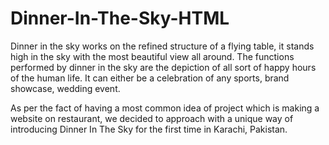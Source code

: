 # Dinner-In-The-Sky-HTML

Dinner in the sky works on the refined structure of a flying table, it stands high in the sky with the most beautiful view all around. 
The functions performed by dinner in the sky are the depiction of all sort of happy hours of the human life. 
It can either be a celebration of any sports, brand showcase, wedding event.

As per the fact of having a most common idea of project which is making a website on restaurant, 
we decided to approach with a unique way of introducing Dinner In The Sky for the first time in Karachi, Pakistan.
